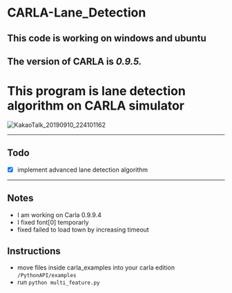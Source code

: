 # CARLA-Lane_Detection
## This code is working on windows and ubuntu
## The version of CARLA is _0.9.5._
# This program is lane detection algorithm on CARLA simulator
![KakaoTalk_20190910_224101162](https://user-images.githubusercontent.com/50685353/64622620-9547d480-d422-11e9-91a1-3aa67205f0dd.png)

---

## Todo
* [x] implement advanced lane detection algorithm

--- 

## Notes
* I am working on Carla 0.9.9.4
* I fixed font[0] temporarly 
* fixed failed to load town by increasing timeout


## Instructions
* move files inside carla_examples into your carla edition `/PythonAPI/examples`
* run `python multi_feature.py`